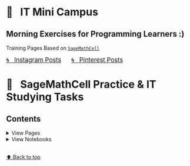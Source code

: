 # &#x1F303; &nbsp; IT Mini Campus 
## Morning Exercises for Programming Learners :)

Training Pages Based on [`SageMathCell`](https://sagecell.sagemath.org)

<a href="https://www.instagram.com/olga.belitskaya/" style="font-size:120%;">&#x1F300; &nbsp; Instagram Posts</a> &nbsp; &nbsp; &nbsp; <a href="https://www.pinterest.ru/olga_belitskaya/code-style/" style="font-size:120%;">&#x1F300; &nbsp; Pinterest Posts</a>

# &#x1F4C2; &nbsp; SageMathCell Practice & IT Studying Tasks

## Contents

<details>
<summary>View Pages</summary>
    
### [&#x1F4D1; &nbsp; Task 1.1. Task1.2](https://olgabelitskaya.github.io/it_mini_campus/Task_1_1_Task_1_2.html) 
### [&#x1F4D1; &nbsp; Task 1.3.1](https://olgabelitskaya.github.io/it_mini_campus/Task_1_3_1.html)  
### [&#x1F4D1; &nbsp; Task 1.3.2](https://olgabelitskaya.github.io/it_mini_campus/Task_1_3_2.html) 
### [&#x1F4D1; &nbsp; Task 1.3.3](https://olgabelitskaya.github.io/it_mini_campus/Task_1_3_3.html)

### [&#x1F4D1; &nbsp; Task 1.4.1](https://olgabelitskaya.github.io/it_mini_campus/Task_1_4_1.html) 
### [&#x1F4D1; &nbsp; Task 1.4.2](https://olgabelitskaya.github.io/it_mini_campus/Task_1_4_2.html) 
### [&#x1F4D1; &nbsp; Task 1.4.3](https://olgabelitskaya.github.io/it_mini_campus/Task_1_4_3.html)

### [&#x1F4D1; &nbsp; Task 1.5](https://olgabelitskaya.github.io/it_mini_campus/Task_1_5.html) 
### [&#x1F4D1; &nbsp; Task 1.6](https://olgabelitskaya.github.io/it_mini_campus/Task_1_6.html) 
### [&#x1F4D1; &nbsp; Task 1.7](https://olgabelitskaya.github.io/it_mini_campus/Task_1_7.html) 
### [&#x1F4D1; &nbsp; Task 1.8](https://olgabelitskaya.github.io/it_mini_campus/Task_1_8.html)

### [&#x1F4D1; &nbsp; Task 1.9.1](https://olgabelitskaya.github.io/it_mini_campus/Task_1_9_1.html) 
### [&#x1F4D1; &nbsp; Task 1.9.2](https://olgabelitskaya.github.io/it_mini_campus/Task_1_9_2.html) 
### [&#x1F4D1; &nbsp; Task 1.9.3](https://olgabelitskaya.github.io/it_mini_campus/Task_1_9_3.html) 
### [&#x1F4D1; &nbsp; Task 1.9.4](https://olgabelitskaya.github.io/it_mini_campus/Task_1_9_4.html)

### [&#x1F4D1; &nbsp; Task 2.1](https://olgabelitskaya.github.io/it_mini_campus/Task_2_1.html) 
### [&#x1F4D1; &nbsp; Task 2.2](https://olgabelitskaya.github.io/it_mini_campus/Task_2_2.html) 
### [&#x1F4D1; &nbsp; Task 2.3](https://olgabelitskaya.github.io/it_mini_campus/Task_2_3.html) 
### [&#x1F4D1; &nbsp; Task 2.4](https://olgabelitskaya.github.io/it_mini_campus/Task_2_4.html) 

### [&#x1F4D1; &nbsp; Task 2.5.1](https://olgabelitskaya.github.io/it_mini_campus/Task_2_5_1.html) 
### [&#x1F4D1; &nbsp; Task 2.5.2](https://olgabelitskaya.github.io/it_mini_campus/Task_2_5_2.html) 
### [&#x1F4D1; &nbsp; Task 2.5.3](https://olgabelitskaya.github.io/it_mini_campus/Task_2_5_3.html) 
### [&#x1F4D1; &nbsp; Task 2.5.4](https://olgabelitskaya.github.io/it_mini_campus/Task_2_5_4.html) 
### [&#x1F4D1; &nbsp; Task 2.6](https://olgabelitskaya.github.io/it_mini_campus/Task_2_6.html) 

### [&#x1F4D1; &nbsp; Task 3.1.1](https://olgabelitskaya.github.io/it_mini_campus/Task_3_1_1.html) 
### [&#x1F4D1; &nbsp; Task 3.1.2](https://olgabelitskaya.github.io/it_mini_campus/Task_3_1_2.html) 
### [&#x1F4D1; &nbsp; Task 3.2](https://olgabelitskaya.github.io/it_mini_campus/Task_3_2.html) 

### [&#x1F4D1; &nbsp; Task 4.1](https://olgabelitskaya.github.io/it_mini_campus/Task_4_1.html) 
### [&#x1F4D1; &nbsp; Task 4.2.1](https://olgabelitskaya.github.io/it_mini_campus/Task_4_2_1.html) 
### [&#x1F4D1; &nbsp; Task 4.2.2](https://olgabelitskaya.github.io/it_mini_campus/Task_4_2_2.html) 

### [&#x1F4D1; &nbsp; Task 4.2.3](https://olgabelitskaya.github.io/it_mini_campus/Task_4_2_3.html) 
### [&#x1F4D1; &nbsp; Task 4.2.4](https://olgabelitskaya.github.io/it_mini_campus/Task_4_2_4.html) 
### [&#x1F4D1; &nbsp; Task 4.2.5](https://olgabelitskaya.github.io/it_mini_campus/Task_4_2_5.html) 

</details>

<details>
<summary>View Notebooks</summary>
    
### [&#x1F4D3; &nbsp; Task 1.1. Task1.2](https://github.com/OlgaBelitskaya/it_mini_campus/blob/master/Task_1_1_Task_1_2.ipynb)
### [&#x1F4D3; &nbsp; Task 1.3.1](https://github.com/OlgaBelitskaya/it_mini_campus/blob/master/Task_1_3_1.ipynb)
### [&#x1F4D3; &nbsp; Task 1.3.2](https://github.com/OlgaBelitskaya/it_mini_campus/blob/master/Task_1_3_2.ipynb)
### [&#x1F4D3; &nbsp; Task 1.3.3](https://github.com/OlgaBelitskaya/it_mini_campus/blob/master/Task_1_3_3.ipynb)


### [&#x1F4D3; &nbsp; Task 1.4.1](https://github.com/OlgaBelitskaya/it_mini_campus/blob/master/Task_1_4_1.ipynb)

</details>

    
<br>[⬆ Back to top](#Contents)